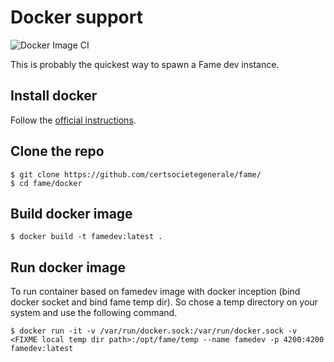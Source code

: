 # Docker support
![Docker Image CI](https://github.com/raggadhub/fame/workflows/Docker%20Image%20CI/badge.svg)

This is probably the quickest way to spawn a Fame dev instance.

## Install docker

Follow the [official instructions](https://www.docker.com/community-edition).

## Clone the repo

    $ git clone https://github.com/certsocietegenerale/fame/
    $ cd fame/docker

## Build docker image

    $ docker build -t famedev:latest .

## Run docker image

To run container based on famedev image with docker inception (bind docker socket and bind fame temp dir).
So chose a temp directory on your system and use the following command.

    $ docker run -it -v /var/run/docker.sock:/var/run/docker.sock -v <FIXME local temp dir path>:/opt/fame/temp --name famedev -p 4200:4200 famedev:latest
